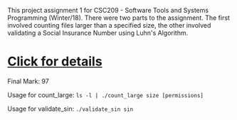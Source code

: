 This project assignment 1 for CSC209 - Software Tools and Systems Programming (Winter/18).
There were two parts to the assignment. The first involved counting files larger than a specified size, the other involved validating a Social Insurance Number using Luhn's Algorithm. 

# [Click for details](https://archive.is/899pF)
Final Mark: 97

Usage for count_large: `ls -l | ./count_large size [permissions]`

Usage for validate_sin: `./validate_sin sin`
